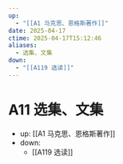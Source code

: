 ```yaml
---
up:
  - "[[A1 马克思、恩格斯著作]]"
date: 2025-04-17
ctime: 2025-04-17T15:12:46
aliases:
  - 选集、文集
down:
  - "[[A119 选读]]"
---
```


# A11 选集、文集

- up: [[A1 马克思、恩格斯著作]]
- down:
	- [[A119 选读]]
